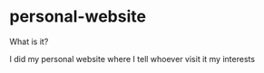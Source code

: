 # personal-website
 

What is it?

I did my personal website where I tell whoever visit it my interests